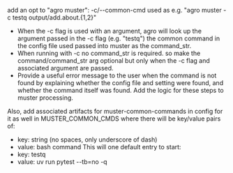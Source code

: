 add an opt to "agro muster": -c/--common-cmd used as e.g. "agro muster -c testq output/add.about.{1,2}" 

- When the -c flag is used with an argument, agro will look up the argument passed in the -c flag (e.g. "testq") the common command in the config file used passed into muster as the command_str.
- When running with -c no command_str is required. so make the command/command_str arg optional but only when the -c flag and associated argument are passed.
- Provide a useful error message to the user when the command is not found by explaining whether the config file and setting were found, and whether the command itself was found.
Add the logic for these steps to muster processing.

Also, add associated artifacts for muster-common-commands in config for it as well in MUSTER_COMMON_CMDS where there will be key/value pairs of:
- key: string (no spaces, only underscore of dash) 
- value: bash command
This will one default entry to start:
- key: testq 
- value: uv run pytest --tb=no -q

